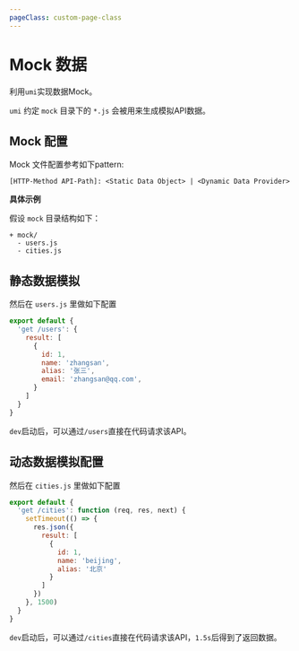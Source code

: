 ```yaml
---
pageClass: custom-page-class
---
```


# Mock 数据

利用`umi`实现数据Mock。

`umi` 约定 `mock` 目录下的 `*.js` 会被用来生成模拟API数据。

## Mock 配置

Mock 文件配置参考如下pattern:

```
[HTTP-Method API-Path]: <Static Data Object> | <Dynamic Data Provider>
```

**具体示例**

假设 `mock` 目录结构如下：

```
+ mock/
  - users.js
  - cities.js
```

## 静态数据模拟

然后在 `users.js` 里做如下配置

```js
export default {
  'get /users': {
    result: [
      {
        id: 1,
        name: 'zhangsan',
        alias: '张三',
        email: 'zhangsan@qq.com',
      }
    ]
  }
}
```

`dev`启动后，可以通过`/users`直接在代码请求该API。

## 动态数据模拟配置


然后在 `cities.js` 里做如下配置

```js
export default {
  'get /cities': function (req, res, next) {
    setTimeout(() => {
      res.json({
        result: [
          {
            id: 1,
            name: 'beijing',
            alias: '北京'
          }
        ]
      })
    }, 1500)
  }
}
```

`dev`启动后，可以通过`/cities`直接在代码请求该API，`1.5s`后得到了返回数据。

